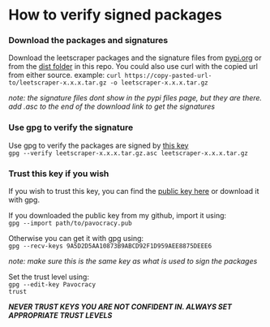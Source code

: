 # How to verify signed packages

### Download the packages and signatures

Download the leetscraper packages and the signature files from [pypi.org](https://pypi.org/project/leetscraper/#files) or from the [dist folder](https://github.com/Pavocracy/leetscraper/tree/main/dist) in this repo. You could also use curl with the copied url from either source. 
example: `curl https://copy-pasted-url-to/leetscraper-x.x.x.tar.gz -o leetscraper-x.x.x.tar.gz` 

*note: the signature files dont show in the pypi files page, but they are there. add .asc to the end of the download link to get the signatures*

### Use gpg to verify the signature

Use gpg to verify the packages are signed by [this key](https://github.com/Pavocracy/leetscraper/blob/main/.github/workflows/build-and-publish.yml#L49)  
`gpg --verify leetscraper-x.x.x.tar.gz.asc leetscraper-x.x.x.tar.gz`

### Trust this key if you wish

If you wish to trust this key, you can find the [public key here](https://github.com/Pavocracy/Pavocracy/blob/main/pavocracy.pub) or download it with gpg.  

If you downloaded the public key from my github, import it using:  
`gpg --import path/to/pavocracy.pub`

Otherwise you can get it with gpg using:  
`gpg --recv-keys 9A5D2D5AA10873B9ABCD92F1D959AEE8875DEEE6`

*note: make sure this is the same key as what is used to sign the packages*

Set the trust level using:  
`gpg --edit-key Pavocracy`  
`trust`

***NEVER TRUST KEYS YOU ARE NOT CONFIDENT IN. ALWAYS SET APPROPRIATE TRUST LEVELS***
